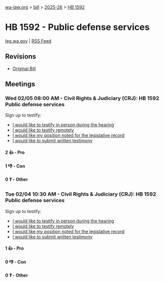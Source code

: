 [wa-law.org](/) > [bill](/bill/) > [2025-26](/bill/2025-26/) > [HB 1592](/bill/2025-26/hb/1592/)

# HB 1592 - Public defense services
[leg.wa.gov](https://app.leg.wa.gov/billsummary?BillNumber=1592&Year=2025&Initiative=false) | [RSS Feed](./rss.xml)

## Revisions
* [Original Bill](1/)

## Meetings
### Wed 02/05 08:00 AM - Civil Rights & Judiciary (CRJ): HB 1592 Public defense services
Sign up to testify:
* [I would like to testify in person during the hearing](https://app.leg.wa.gov/csi/Testifier/Add?chamber=House&mId=32689&aId=162745&caId=25367&tId=1)
* [I would like to testify remotely](https://app.leg.wa.gov/csi/Testifier/Add?chamber=House&mId=32689&aId=162745&caId=25367&tId=2)
* [I would like my position noted for the legislative record](https://app.leg.wa.gov/csi/Testifier/Add?chamber=House&mId=32689&aId=162745&caId=25367&tId=3)
* [I would like to submit written testimony](https://app.leg.wa.gov/csi/Testifier/Add?chamber=House&mId=32689&aId=162745&caId=25367&tId=4)

#### 2 👍 - Pro

#### 1 👎 - Con

#### 0 ❓ - Other

### Tue 02/04 10:30 AM - Civil Rights & Judiciary (CRJ): HB 1592 Public defense services
Sign up to testify:
* [I would like to testify in person during the hearing](https://app.leg.wa.gov/csi/Testifier/Add?chamber=House&mId=32688&aId=163016&caId=25500&tId=1)
* [I would like to testify remotely](https://app.leg.wa.gov/csi/Testifier/Add?chamber=House&mId=32688&aId=163016&caId=25500&tId=2)
* [I would like my position noted for the legislative record](https://app.leg.wa.gov/csi/Testifier/Add?chamber=House&mId=32688&aId=163016&caId=25500&tId=3)
* [I would like to submit written testimony](https://app.leg.wa.gov/csi/Testifier/Add?chamber=House&mId=32688&aId=163016&caId=25500&tId=4)

#### 1 👍 - Pro

#### 0 👎 - Con

#### 0 ❓ - Other
